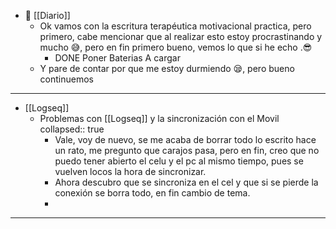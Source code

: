 - 📰 [[Diario]]
	- Ok vamos con la escritura terapéutica motivacional practica, pero primero, cabe mencionar que al realizar esto estoy procrastinando y mucho 😅, pero en fin primero bueno, vemos lo que si he echo .😎
		- DONE Poner Baterias A cargar
	- Y pare de contar por que me estoy durmiendo 😪, pero bueno continuemos
- ---
- [[Logseq]]
	- Problemas con [[Logseq]] y la sincronización con el Movil
	  collapsed:: true
		- Vale, voy de nuevo, se me acaba de borrar todo lo escrito hace un rato, me pregunto que carajos pasa, pero en fin, creo que no puedo tener abierto el celu y el pc al mismo tiempo, pues se vuelven locos  la hora de sincronizar.
		- Ahora descubro que se sincroniza en el cel y que si se pierde la conexión se borra todo, en fin cambio de tema.
		-
- ---